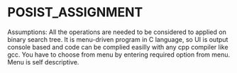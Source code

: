 # POSIST_ASSIGNMENT
Assumptions: All the operations are needed to be considered to applied on binary search tree.
It is menu-driven program in C language, so UI is output console based and code can be complied easilly with any cpp compiler like gcc.
You have to choose from menu by entering required option from menu.
Menu is self descriptive.

